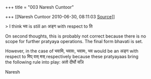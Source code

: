 +++
title = "003 Naresh Cuntoor"

+++
[[Naresh Cuntoor	2010-06-30, 08:11:03 [Source](https://groups.google.com/g/samskrita/c/4pFzq6_C79A)]]



\> I think भव is still an अङ्ग with respect to ति

On second thoughts, this is probably not correct because there is no  
scope for further pratyaya operations. The final form bhavati is set.

However, in the case of भवामि, भवावः, भवामः, भव would be an अङ्ग with  
respect to मिप् वस् मस् respectively because these pratyayaas bring  
the following rule into play: अतो दीर्घो यञि

Naresh  

